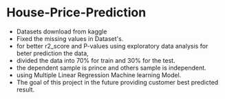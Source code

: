 # House-Price-Prediction
- Datasets download from kaggle
- Fixed the missing values in Dataset's.
- for better r2_score and P-values using exploratory data analysis for beter prediction the data,
- divided the data into 70% for train and 30% for the test.
- the dependent sample is prince and others sample is independent.
- using Multiple Linear Regression Machine learning Model.
- The goal of this project in the future providing customer best predicted result.
